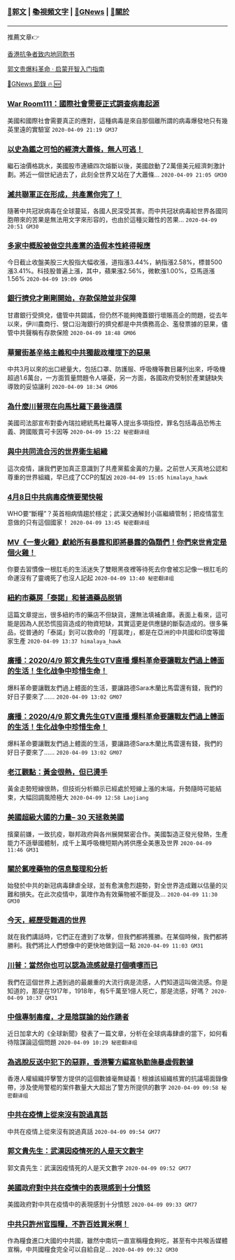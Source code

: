###  [:eagle:郭文](https://github.com/ourhimalayas/txt) | [:books:視頻文字](https://github.com/ourhimalayas/txt/blob/master/content/README.md) | [:newspaper:GNews](https://github.com/ourhimalayas/txt/blob/master/content/gnews/README.md) | [:pray:關於](https://github.com/ourhimalayas/home/tree/master/about)
---

推薦文章:point_right:

[香港抗争者致内地同胞书](https://github.com/ourhimalayas/news/blob/master/2019/08/a_letter_from_the_hong_kong_people.md)

[郭文贵爆料革命 · 启蒙开智入门指南](https://github.com/ourhimalayas/txt/issues/1)

[:newspaper:GNews 節錄 :fire: :new:](https://github.com/ourhimalayas/txt/blob/master/content/gnews/README.md) 



### [War Room111：國際社會需要正式調查病毒起源](/content/gnews/1/README.md)

美國和國際社會需要真正的應對，這種病毒是來自那個離所謂的病毒爆發地只有幾英里遠的實驗室  `2020-04-09 21:19 GM37`

### [以史為鑑之可怕的經濟大蕭條，無人可逃！](/content/gnews/2/README.md)

繼石油價格跳水，美國股市連續四次熔斷以後，美國啟動了2萬億美元經濟刺激計劃。將近一個世紀過去了，此刻全世界又站在了大蕭條...  `2020-04-09 21:05 GM30`

### [滅共聯軍正在形成，共產黨你完了！](/content/gnews/3/README.md)

隨著中共冠狀病毒在全球蔓延，各國人民深受其害。而中共冠狀病毒給世界各國同胞帶來的苦果是無法用文字來形容的，也由於這種災難性的苦果...  `2020-04-09 20:51 GM30`

### [多家中概股被做空共產黨的造假本性終得報應](/content/gnews/4/README.md)

今日截止收盤美股三大股指大幅收漲，道指漲3.44%，納指漲2.58%，標普500漲3.41%。科技股普遍上漲，其中，蘋果漲2.56%，微軟漲1.00%，亞馬遜漲1.56%  `2020-04-09 19:09 GM06`

### [銀行擠兌才剛剛開始，存款保險並非保障](/content/gnews/5/README.md)

甘肅銀行受擠兌，儘管中共闢謠，但仍然不能夠掩蓋銀行壞賬高企的問題，從去年以來，伊川農商行、營口沿海銀行的擠兌都是中共債務高企、濫發票據的惡果，儘管中共聲稱有存款保險  `2020-04-09 18:48 GM06`

### [華爾街基辛格主義和中共獨裁政權埋下的惡果](/content/gnews/6/README.md)

中共3月以來的出口總量大，包括口罩、防護服、呼吸機等數目羅列出來，呼吸機超過1.6萬台，一方面質量問題令人堪憂，另一方面，各國政府受制於產業鏈缺失導致的妥協讓利  `2020-04-09 18:34 GM06`

### [為什麼川普現在向馬杜羅下最後通牒](/content/gnews/7/README.md)

美國司法部宣布對委內瑞拉總統馬杜羅等人提出多項指控，罪名包括毒品恐怖主義、跨國販賣可卡因等  `2020-04-09 15:22 秘密翻译组`

### [與中共同流合污的世界衛生組織](/content/gnews/8/README.md)

這次疫情，讓我們更加真正意識到了共產黨藍金黃的力量。之前世人天真地公認和尊重的世界組織，早已成了CCP的幫凶  `2020-04-09 15:05 himalaya_hawk`

### [4月8日中共病毒疫情要聞快報](/content/gnews/9/README.md)

WHO要“斷糧”？英首相病情趨於穩定；武漢交通解封小區繼續管制；把疫情當生意做的只有這個國家！  `2020-04-09 13:45 秘密翻译组`

### [MV《一隻火雞》獻給所有暴露和即將暴露的偽類們！你們來世肯定是個火雞！](/content/gnews/10/README.md)

你要去習慣像一根肛毛的生活迷失了雙眼黑夜裡等待死去你會被忘記像一根肛毛的命運沒有了靈魂死了也沒人記起  `2020-04-09 13:40 秘密翻译组`

### [紐約市藥房「泰諾」和普通藥品脱销](/content/gnews/11/README.md)

這篇文章提出，很多紐約市的藥店不但缺貨，還無法填補倉庫。表面上看來，這可能是因為人民恐慌囤貨造成的物資短缺，其實這更是供應鏈的斷裂造成的。很多藥品，從普通的「泰諾」到可以救命的「羥氯喹」，都是在亞洲的中共國和印度等國家生產  `2020-04-09 13:37 himalaya_hawk`

### [廣播：2020/4/9 郭文貴先生GTV直播 爆料革命要讓戰友們過上體面的生活！生化战争中珍惜生命！](/content/gnews/12/README.md)

爆料革命要讓戰友們過上體面的生活，要讓路德Sara木蘭比馬雲還有錢，我們的好日子要來了......  `2020-04-09 13:02 GM07`

### [廣播：2020/4/9 郭文貴先生GTV直播 爆料革命要讓戰友們過上體面的生活！生化战争中珍惜生命！](/content/gnews/13/README.md)

爆料革命要讓戰友們過上體面的生活，要讓路德Sara木蘭比馬雲還有錢，我們的好日子要來了......  `2020-04-09 13:02 GM07`

### [老江觀點：黃金很熱，但已燙手](/content/gnews/14/README.md)

黃金走勢短線很熱，但技術分析顯示已經處於短線上漲的末端，升勢隨時可能結束，大幅回調風險極大  `2020-04-09 12:58 Laojiang`

### [美國超級大國的力量– 30 天拯救美國](/content/gnews/15/README.md)

擯棄前嫌，一致抗疫，聯邦政府與各州展開緊密合作。美國製造正發光發熱，生產能力不遜舉國體制，成千上萬呼吸機短期內將供應全美惠及世界  `2020-04-09 11:46 GM31`

### [關於氯喹藥物的信息整理和分析](/content/gnews/16/README.md)

始發於中共的新冠病毒肆虐全球，並有愈演愈烈趨勢，對全世界造成難以估量的災難和損失。在此次疫情中，氯喹作為有效藥物被不斷提及...  `2020-04-09 11:30 GM30`

### [今天，經歷受難週的世界](/content/gnews/17/README.md)

就在我們講話時，它們正在遭到了攻擊，但我們都將獲勝。在某個時候，我們都將勝利。我們將比人們想像中的更快地做到這一點  `2020-04-09 11:03 GM31`

### [川普：當然你也可以認為流感就是打個噴嚏而已](/content/gnews/18/README.md)

我們在這個世界上遇到過的最嚴重的大流行病是流感，人們知道這叫做流感。你是知道的，那是在1917年，1918年，有5千萬至1億人死亡，那是流感，好嗎？  `2020-04-09 10:37 GM31`

### [中俄專制毒瘤，才是陰謀論的始作踴者](/content/gnews/19/README.md)

近日加拿大的《全球新聞》發表了一篇文章，分析在全球病毒肆虐的當下，如何看待陰謀論這個問題  `2020-04-09 10:29 秘密翻译组`

### [為逃脫反送中犯下的惡罪，香港警方編寫執勤施暴虛假數據](/content/gnews/20/README.md)

香港人權組織抨擊警方提供的這個數據毫無疑義！根據該組織核實的抗議場面錄像帶，涉及使用警棍的案件數量大大超出了警方所提供的數字  `2020-04-09 09:58 秘密翻译组`

### [中共在疫情上從來沒有說過真話](/content/gnews/21/README.md)

中共在疫情上從來沒有說過真話  `2020-04-09 09:54 GM77`

### [郭文貴先生：武漢因疫情死的人是天文數字](/content/gnews/22/README.md)

郭文貴先生：武漢因疫情死的人是天文數字  `2020-04-09 09:52 GM77`

### [美國政府對中共在疫情中的表現感到十分憤怒](/content/gnews/23/README.md)

美國政府對中共在疫情中的表現感到十分憤怒  `2020-04-09 09:33 GM77`

### [中共只許州官囤糧，不許百姓買米啊！](/content/gnews/24/README.md)

作為糧食進口大國的中共國，雖然中南坑一直宣稱糧食夠吃，甚至有中共喉舌媒體宣稱，中共國糧食完全可以自給自足...  `2020-04-09 09:32 GM30`


